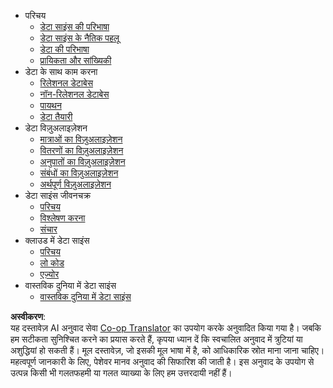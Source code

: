 <!--
CO_OP_TRANSLATOR_METADATA:
{
  "original_hash": "3767555b3cc28a2865c79202f4374204",
  "translation_date": "2025-08-23T23:44:04+00:00",
  "source_file": "docs/_sidebar.md",
  "language_code": "hi"
}
-->
- परिचय
  - [डेटा साइंस की परिभाषा](../1-Introduction/01-defining-data-science/README.md)
  - [डेटा साइंस के नैतिक पहलू](../1-Introduction/02-ethics/README.md)
  - [डेटा की परिभाषा](../1-Introduction/03-defining-data/README.md)
  - [प्रायिकता और सांख्यिकी](../1-Introduction/04-stats-and-probability/README.md)
- डेटा के साथ काम करना
  - [रिलेशनल डेटाबेस](../2-Working-With-Data/05-relational-databases/README.md)
  - [नॉन-रिलेशनल डेटाबेस](../2-Working-With-Data/06-non-relational/README.md)
  - [पायथन](../2-Working-With-Data/07-python/README.md)
  - [डेटा तैयारी](../2-Working-With-Data/08-data-preparation/README.md)
- डेटा विज़ुअलाइज़ेशन
  - [मात्राओं का विज़ुअलाइज़ेशन](../3-Data-Visualization/09-visualization-quantities/README.md)
  - [वितरणों का विज़ुअलाइज़ेशन](../3-Data-Visualization/10-visualization-distributions/README.md)
  - [अनुपातों का विज़ुअलाइज़ेशन](../3-Data-Visualization/11-visualization-proportions/README.md)
  - [संबंधों का विज़ुअलाइज़ेशन](../3-Data-Visualization/12-visualization-relationships/README.md)
  - [अर्थपूर्ण विज़ुअलाइज़ेशन](../3-Data-Visualization/13-meaningful-visualizations/README.md)
- डेटा साइंस जीवनचक्र
  - [परिचय](../4-Data-Science-Lifecycle/14-Introduction/README.md)
  - [विश्लेषण करना](../4-Data-Science-Lifecycle/15-analyzing/README.md)
  - [संचार](../4-Data-Science-Lifecycle/16-communication/README.md)
- क्लाउड में डेटा साइंस
  - [परिचय](../5-Data-Science-In-Cloud/17-Introduction/README.md)
  - [लो कोड](../5-Data-Science-In-Cloud/18-Low-Code/README.md)
  - [एज़्योर](../5-Data-Science-In-Cloud/19-Azure/README.md)
- वास्तविक दुनिया में डेटा साइंस
  - [वास्तविक दुनिया में डेटा साइंस](../6-Data-Science-In-Wild/README.md)

**अस्वीकरण**:  
यह दस्तावेज़ AI अनुवाद सेवा [Co-op Translator](https://github.com/Azure/co-op-translator) का उपयोग करके अनुवादित किया गया है। जबकि हम सटीकता सुनिश्चित करने का प्रयास करते हैं, कृपया ध्यान दें कि स्वचालित अनुवाद में त्रुटियां या अशुद्धियां हो सकती हैं। मूल दस्तावेज़, जो इसकी मूल भाषा में है, को आधिकारिक स्रोत माना जाना चाहिए। महत्वपूर्ण जानकारी के लिए, पेशेवर मानव अनुवाद की सिफारिश की जाती है। इस अनुवाद के उपयोग से उत्पन्न किसी भी गलतफहमी या गलत व्याख्या के लिए हम उत्तरदायी नहीं हैं।